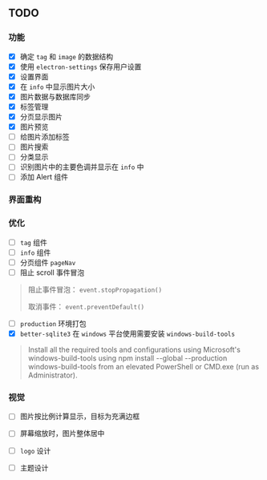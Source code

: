 ## TODO

### 功能

- [x] 确定 `tag` 和 `image` 的数据结构
- [x] 使用 `electron-settings` 保存用户设置
- [x] 设置界面
- [x] 在 `info` 中显示图片大小
- [x] 图片数据与数据库同步
- [x] 标签管理
- [x] 分页显示图片
- [x] 图片预览
- [ ] 给图片添加标签
- [ ] 图片搜索
- [ ] 分类显示
- [ ] 识别图片中的主要色调并显示在 `info` 中
- [ ] 添加 Alert 组件

### 界面重构

### 优化

- [ ] `tag` 组件
- [ ] `info` 组件
- [ ] 分页组件 `pageNav`
- [ ] 阻止 scroll 事件冒泡
> 阻止事件冒泡： `event.stopPropagation()`
>
> 取消事件： `event.preventDefault()`
- [ ] `production` 环境打包
- [x] `better-sqlite3` 在 `windows` 平台使用需要安装 `windows-build-tools`
> Install all the required tools and configurations using Microsoft's windows-build-tools using npm install --global --production windows-build-tools from an elevated PowerShell or CMD.exe (run as Administrator).

### 视觉

- [ ] 图片按比例计算显示，目标为充满边框
- [ ] 屏幕缩放时，图片整体居中
- [ ] `logo` 设计
- [ ] 主题设计

